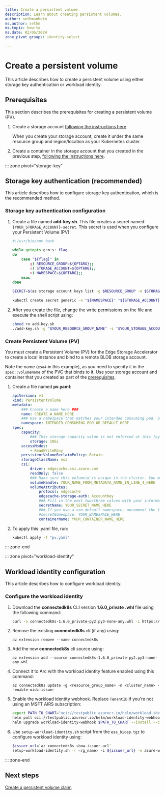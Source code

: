 ```yaml
---
title: Create a persistent volume
description: Learn about creating persistent volumes.
author: sethmanheim
ms.author: sethm
ms.topic: how-to
ms.date: 02/06/2024
zone_pivot_groups: identity-select

---
```


# Create a persistent volume

This article describes how to create a persistent volume using either storage key authentication or workload identity.

## Prerequisites

This section describes the prerequisites for creating a persistent volume (PV).

1. Create a storage account [following the instructions here](/azure/storage/common/storage-account-create?tabs=azure-portal).

   When you create your storage account, create it under the same resource group and region/location as your Kubernetes cluster.

1. Create a container in the storage account that you created in the previous step, [following the instructions here](/azure/storage/blobs/storage-quickstart-blobs-portal#create-a-container).

::: zone pivot="storage-key"
## Storage key authentication (recommended)

This article describes how to configure storage key authentication, which is the recommended method.

### Storage key authentication configuration

1. Create a file named **add-key.sh**. This file creates a secret named `{YOUR_STORAGE_ACCOUNT}-secret`. This secret is used when you configure your Persistent Volume (PV):

   ```bash
   #!/usr/bin/env bash
    
   while getopts g:n:s: flag
   do
       case "${flag}" in
           g) RESOURCE_GROUP=${OPTARG};;
           s) STORAGE_ACCOUNT=${OPTARG};;
           n) NAMESPACE=${OPTARG};;
       esac
   done
    
   SECRET=$(az storage account keys list -g $RESOURCE_GROUP -n $STORAGE_ACCOUNT --query [0].value --output tsv)
    
   kubectl create secret generic -n "${NAMESPACE}" "${STORAGE_ACCOUNT}"-secret --from-literal=azurestorageaccountkey="${SECRET}" --from-literal=azurestorageaccountname="${STORAGE_ACCOUNT}"
   ```

1. After you create the file, change the write permissions on the file and execute the shell script using:

   ```bash
   chmod +x add-key.sh
   ./add-key.sh -g "$YOUR_RESOURCE_GROUP_NAME" -s "$YOUR_STORAGE_ACCOUNT_NAME" -n "$YOUR_KUBERNETES_NAMESPACE"
   ```

### Create Persistent Volume (PV)

You must create a Persistent Volume (PV) for the Edge Storage Accelerator to create a local instance and bind to a remote BLOB storage account.  

Note the name (`esa4` in this example), as you need to specify it in the `spec::volumeName` of the PVC that binds to it. Use your storage account and container that you created as part of the [prerequisites](#prerequisites).

1. Create a file named **pv.yaml**:

   ```yaml
   apiVersion: v1
   kind: PersistentVolume
   metadata:
       ### Create a name here ###
       name: CREATE_A_NAME_HERE
       ### Use a namespace that matches your intended consuming pod, or "default" ###
       namespace: INTENDED_CONSUMING_POD_OR_DEFAULT_HERE
   spec:
       capacity:
           ### This storage capacity value is not enforced at this layer. ###
           storage: 10Gi
       accessModes:
           - ReadWriteMany
       persistentVolumeReclaimPolicy: Retain
       storageClassName: esa
       csi:
           driver: edgecache.csi.azure.com
           readOnly: false
           ### Make sure this volumeid is unique in the cluster. You must specify it in the spec::volumeName of the PVC. ###
           volumeHandle: YOUR_NAME_FROM_METADATA_NAME_IN_LINE_4_HERE
           volumeAttributes:
               protocol: edgecache
               edgecache-storage-auth: AccountKey
               ### Fill in the next two/three values with your information. ###
               secretName: YOUR_SECRET_NAME_HERE
               ### If you use a non-default namespace, uncomment the following line and add your namespace. ###
               #secretNamespace: YOUR_NAMESPACE_HERE
               containerName: YOUR_CONTAINER_NAME_HERE
   ```

1. To apply this .yaml file, run:

   ```bash
   kubectl apply -f "pv.yaml"
   ```

::: zone-end

::: zone pivot="workload-identity"
## Workload identity configuration

This article describes how to configure workload identity.

### Configure the workload identity

1. Download the **connectedk8s** CLI version **1.6.0_private** **.whl** file using the following command:

   ```bash
   curl -o connectedk8s-1.6.0_private-py2.py3-none-any.whl -L https://workloadidentityclirepo.blob.core.windows.net/connectedk8swhl/connectedk8s-1.6.0_private-py2.py3-none-any.whl
   ```

1. Remove the existing **connectedk8s** cli (if any) using:

   ```azurecli
   az extension remove --name connectedk8s
   ```

1. Add the new **connectedk8s** cli source using:

   ```azurecli
   az extension add --source connectedk8s-1.6.0_private-py2.py3-none-any.whl
   ```

1. Connect it to Arc with the workload identity feature enabled using this command:

   ```azurecli
   az connectedk8s update -g <resource_group_name> -n <cluster_name> --enable-oidc-issuer
   ```

1. Enable the workload identity webhook. Replace `TenantID` if you're not using an MSFT AIRS subscription:

    ```bash
    export PATH_TO_CHART="oci://testpublic.azurecr.io/helm/workload-identity-webhook"
    helm pull oci://testpublic.azurecr.io/helm/workload-identity-webhook --version 1.0.0
    helm upgrade workload-identity-webhook $PATH_TO_CHART --install --create-namespace --namespace azure-workload-identity-system --set azureTenantID="72f988bf-86f1-41af-91ab-2d7cd011db47" --set isArcEnabledCluster="true"
    ```

1. Use `setup-workload-identity.sh` script from the `esa_bicep.tgz` to configure workload identity using:

    ```bash
    $issuer_url=`az connectedk8s show-issuer-url`
    setup-workload-identity.sh -r <rg_name> -i ${issuer_url} -n azure-workload-identity-system
    ```

::: zone-end

## Next steps

[Create a persistent volume claim](create-pvc.md)

